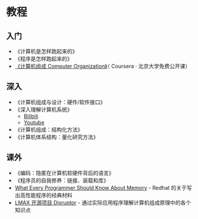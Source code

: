 # 教程

## 入门

* 《计算机是怎样跑起来的》
* 《程序是怎样跑起来的》
* [《计算机组成 Computer Organization》](https://www.coursera.org/learn/jisuanji-zucheng)（ Coursera · 北京大学免费公开课）

## 深入

* 《计算机组成与设计：硬件/软件接口》
* 《深入理解计算机系统》
  * [Bilibili](https://www.bilibili.com/video/av24540152/)
  * [Youtube](https://www.youtube.com/playlist?list=PLmBgoRqEQCWy58EIwLSWwMPfkwLOLRM5R)
* 《计算机组成：结构化方法》
* 《计算机体系结构：量化研究方法》

## 课外

* 《编码：隐匿在计算机软硬件背后的语言》
* 《程序员的自我修养：链接、装载和库》
* [What Every Programmer Should Know About Memory](https://people.freebsd.org/~lstewart/articles/cpumemory.pdf) - Redhat 的关于写出高性能程序的经典材料
* [LMAX 开源项目 Disruptor](https://github.com/LMAX-Exchange/disruptor) - 通过实际应用程序理解计算机组成原理中的各个知识点
